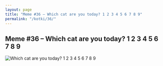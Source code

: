 ```yaml
---
layout: page
title: "Meme #36 – Which cat are you today? 1 2 3 4 5 6 7 8 9"
permalink: "/kotki/36/"
---
```


## Meme #36 – Which cat are you today? 1 2 3 4 5 6 7 8 9

![Which cat are you today? 1 2 3 4 5 6 7 8 9](https://i.chzbgr.com/full/10441191424/h027E27C2/which-cat-are-today-1-2-3-4-5-6-7-8-9)


